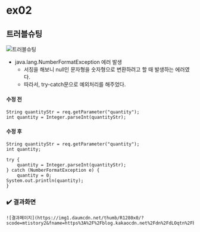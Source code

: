 # ex02

## 트러블슈팅
![트러블슈팅](https://img1.daumcdn.net/thumb/R1280x0/?scode=mtistory2&fname=https%3A%2F%2Fblog.kakaocdn.net%2Fdn%2FbnyAKd%2FbtsJkZCL0nv%2Fn8TijpMNsoz9TlnmnCUMU1%2Fimg.png)
* java.lang.NumberFormatException 에러 발생
	* 서칭을 해보니 null인 문자형을 숫자형으로 변환하려고 할 때 발생하는 에러였다.
	* 따라서, try-catch문으로 예외처리를 해주었다.
	
#### 수정 전
```
String quantityStr = req.getParameter("quantity");
int quantity = Integer.parseInt(quantityStr);
```

#### 수정 후
```
String quantityStr = req.getParameter("quantity");
int quantity;
		
try {
	quantity = Integer.parseInt(quantityStr);		
} catch (NumberFormatException e) {
	quantity = 0;
System.out.println(quantity);
}
```

### ✔️ 결과화면	
	![결과페이지](https://img1.daumcdn.net/thumb/R1280x0/?scode=mtistory2&fname=https%3A%2F%2Fblog.kakaocdn.net%2Fdn%2FdLOqtn%2FbtsJlcaS4Bf%2FBaJdupaU9C1zAWQc5Iy2Pk%2Fimg.png)
